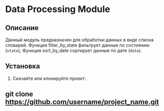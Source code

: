 # Data Processing Module

## Описание
Данный модуль предназначен для обработки данных в виде списка словарей. 
Функция filter_by_state  фильтрует данные по состоянию (`state`), 
Функция sort_by_date  сортирует данные по дате (`date`).

## Установка
1. Скачайте или клонируйте проект:
##   git clone https://github.com/username/project_name.git